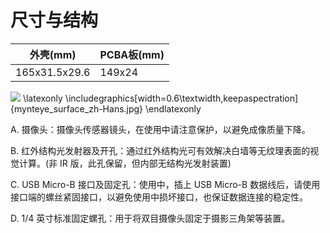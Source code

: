 # 尺寸与结构
| 外壳(mm) | PCBA板(mm) |
| ------ | ------ |
| 165x31.5x29.6 | 149x24 |

![](mynteye_surface_zh-Hans.jpg)
\latexonly
\includegraphics[width=0.6\textwidth,keepaspectration]{mynteye_surface_zh-Hans.jpg}
\endlatexonly

A. 摄像头：摄像头传感器镜头，在使用中请注意保护，以避免成像质量下降。

B. 红外结构光发射器及开孔：通过红外结构光可有效解决白墙等无纹理表面的视觉计算。(非 IR 版，此孔保留，但内部无结构光发射装置)

C. USB Micro-B 接口及固定孔：使用中，插上 USB Micro-B 数据线后，请使用接口端的螺丝紧固接口，以避免使用中损坏接口，也保证数据连接的稳定性。

D. 1/4 英寸标准固定螺孔：用于将双目摄像头固定于摄影三角架等装置。